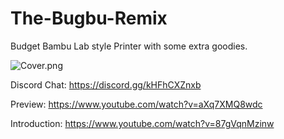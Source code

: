 # The-Bugbu-Remix
Budget Bambu Lab style Printer with some extra goodies.

![Cover.png](https://github.com/hdzdesigns/The-Bugbu-Remix/blob/master/Cover.png)

Discord Chat: https://discord.gg/kHFhCXZnxb

Preview: https://www.youtube.com/watch?v=aXq7XMQ8wdc

Introduction: https://www.youtube.com/watch?v=87gVqnMzinw